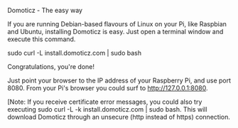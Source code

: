 Domoticz - The easy way

If you are running Debian-based flavours of Linux on your Pi, like Raspbian and Ubuntu, installing Domoticz is easy. Just open a terminal window and execute this command.

sudo curl -L install.domoticz.com | sudo bash

Congratulations, you're done!

Just point your browser to the IP address of your Raspberry Pi, and use port 8080. From your Pi's browser you could surf to http://127.0.0.1:8080.

[Note: If you receive certificate error messages, you could also try executing sudo curl -L -k install.domoticz.com | sudo bash. This will download Domoticz through an unsecure (http instead of https) connection.

